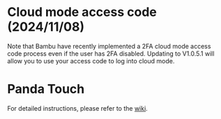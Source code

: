 # Cloud mode access code (2024/11/08)
Note that Bambu have recently implemented a 2FA cloud mode access code process even if the user has 2FA disabled. Updating to V1.0.5.1 will allow you to use your access code to log into cloud mode.

# Panda Touch
For detailed instructions, please refer to the [wiki](https://bttwiki.com/PandaTouch.html).
